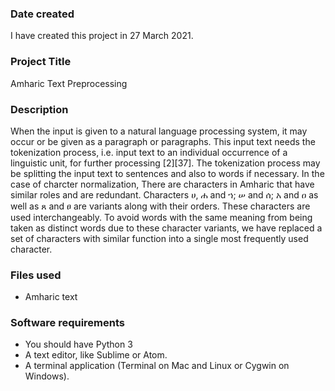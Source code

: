 ### Date created
I have created this project in 27 March 2021.

### Project Title
Amharic Text Preprocessing

### Description
When the input is given to a natural language processing system, it may occur or be given as a paragraph or paragraphs. This input text needs the tokenization process, i.e. input text to an individual occurrence of a linguistic unit, for further processing [2][37]. The tokenization process may be splitting the input text to sentences and also to words if necessary. In the case of charcter normalization, There are characters in Amharic that have similar roles and are redundant. Characters ሀ, ሐ and ኀ; ሠ and ሰ; አ and ዐ as well as ጸ and ፀ are variants along with their orders. These characters are used interchangeably. To avoid words with the same meaning from being taken as distinct words due to these character variants, we have replaced a set of characters with similar function into a single most frequently used character.

### Files used
- Amharic text


### Software requirements
- You should have Python 3
- A text editor, like Sublime or Atom.
- A terminal application (Terminal on Mac and Linux or Cygwin on Windows).

